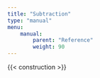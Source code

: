 ```yaml
---
title: "Subtraction"
type: "manual"
menu:
    manual:
        parent: "Reference"
        weight: 90
---
```


{{< construction >}}